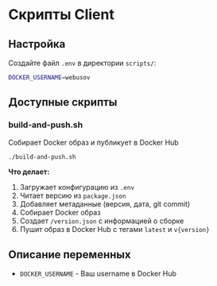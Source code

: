 # Скрипты Client

## Настройка

Создайте файл `.env` в директории `scripts/`:
```bash
DOCKER_USERNAME=webusov
```

## Доступные скрипты

### build-and-push.sh
Собирает Docker образ и публикует в Docker Hub

```bash
./build-and-push.sh
```

**Что делает:**
1. Загружает конфигурацию из `.env`
2. Читает версию из `package.json`
3. Добавляет метаданные (версия, дата, git commit)
4. Собирает Docker образ
5. Создает `/version.json` с информацией о сборке
6. Пушит образ в Docker Hub с тегами `latest` и `v{version}`

## Описание переменных

- `DOCKER_USERNAME` - Ваш username в Docker Hub
